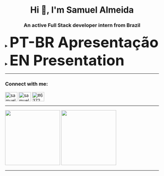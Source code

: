 <h1 align="center">Hi 👋, I'm Samuel Almeida</h1>  
<h3 align="center">An active Full Stack developer intern from Brazil</h3>  
<details>
    <summary><Font Size = "10"><strong>PT-BR Apresentação</strong></Font></summary>
  <ul>
  
- 🌱 Estou aprendendo mais sobre **microservices, REST, e construindo minha base** na **Universidade Paulista**  
  
- 👨‍💻 Todos os meus projetos estao disponiveis aqui -> [https://github.com/samucatezu?tab=repositories](https://github.com/samucatezu?tab=repositories)  
    
- 📫 Entre em contato -> **barbosasamuel24@gmail.com**  
    
    <details>
      <summary><Font Size = "10"><strong>Evolução</strong></Font></summary>
         <ul>
          <a href="https://profile.codersrank.io/user/samucatezu/">
            <img
              src="https://cr-skills-chart-widget.azurewebsites.net/api/api?username=samucatezu&width=820&show-other-skills=true"
            />
          </a>
        </ul>
    </details>
    
    </details>

<details>
    <summary><Font Size = "10"><strong>EN Presentation</strong></Font></summary>
  <ul>
  
- 🌱 I’m currently learning more about **microservices, REST and new skills** at **Universidade Paulista**  
  
- 👨‍💻 All of my projects are available at [https://github.com/samucatezu?tab=repositories](https://github.com/samucatezu?tab=repositories)  
    
- 📫  Reach me **barbosasamuel24@gmail.com**  
  
  <details>
      <summary><Font Size = "10"><strong>Evolution</strong></Font></summary>
         <ul>
          <a href="https://profile.codersrank.io/user/samucatezu/">
            <img
              src="https://cr-skills-chart-widget.azurewebsites.net/api/api?username=samucatezu&width=820&show-other-skills=true"
            />
          </a>
        </ul>
    </details>
  </details>
    

  
 - - -
<h3 align="left">Connect with me:</h3>  
<p align="left">  
<a href="https://linkedin.com/in/samuel-almeida-ads" target="blank"><img align="center" src="https://raw.githubusercontent.com/rahuldkjain/github-profile-readme-generator/master/src/images/icons/Social/linked-in-alt.svg" alt="samuel-almeida-ads" height="30" width="40" /></a>  
<a href="https://instagram.com/samuelalmeidaads" target="blank"><img align="center" src="https://raw.githubusercontent.com/rahuldkjain/github-profile-readme-generator/master/src/images/icons/Social/instagram.svg" alt="samuelalmeidaads" height="30" width="40" /></a>  
<a href="https://discord.gg/#6372" target="blank"><img align="center" src="https://raw.githubusercontent.com/rahuldkjain/github-profile-readme-generator/master/src/images/icons/Social/discord.svg" alt="#6372" height="30" width="40" /></a>  
</p>  
  
<div>
  
 - - -

<img height="180em" src="https://github-readme-stats.vercel.app/api?username=samucatezu&show_icons=true&theme=tokyonight&include_all_commits=true&count_private=true"> 

<img height="180em" src="https://github-readme-stats.vercel.app/api/top-langs/?username=samucatezu&layout=compact&langs_count=7&theme=tokyonight">
  
</div>
  
 - - -
  <div data-iframe-width="150" data-iframe-height="270" data-share-badge-id="9cb1d772-b088-4ccb-b3aa-80b57bacc960" data-share-badge-host="https://www.credly.com"></div><script type="text/javascript" async src="//cdn.credly.com/assets/utilities/embed.js"></script>



